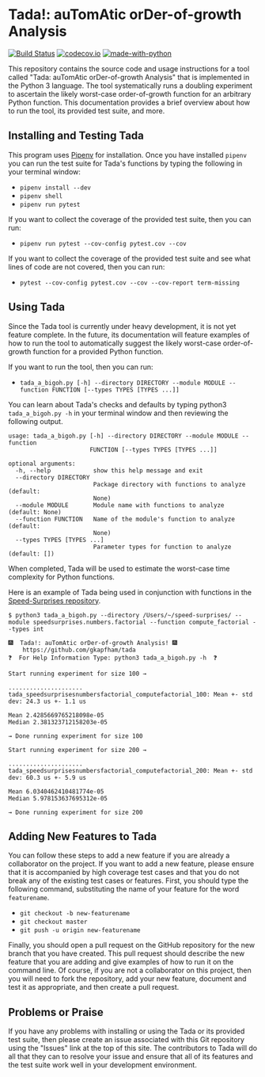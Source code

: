 # Tada!: auTomAtic orDer-of-growth Analysis

[![Build Status](https://api.travis-ci.org/gkapfham/tada.svg?branch=master)](https://travis-ci.org/gkapfham/tada) [![codecov.io](http://codecov.io/github/gkapfham/tada/coverage.svg?branch=master)](http://codecov.io/github/gkapfham/tada?branch=master) [![made-with-python](https://img.shields.io/badge/Made%20with-Python-orange.svg)](https://www.python.org/)

This repository contains the source code and usage instructions for a tool
called "Tada: auTomAtic orDer-of-growth Analysis" that is implemented in the
Python 3 language. The tool systematically runs a doubling experiment to
ascertain the likely worst-case order-of-growth function for an arbitrary Python
function. This documentation provides a brief overview about how to run the tool,
its provided test suite, and more.

## Installing and Testing Tada

This program uses [Pipenv](https://github.com/pypa/pipenv) for installation.
Once you have installed `pipenv` you can run the test suite for Tada's functions
by typing the following in your terminal window:

- `pipenv install --dev`
- `pipenv shell`
- `pipenv run pytest`

If you want to collect the coverage of the provided test suite, then you can
run:

- `pipenv run pytest --cov-config pytest.cov --cov`

If you want to collect the coverage of the provided test suite and see what
lines of code are not covered, then you can run:

- `pytest --cov-config pytest.cov --cov --cov-report term-missing`

## Using Tada

Since the Tada tool is currently under heavy development, it is not yet feature
complete. In the future, its documentation will feature examples of how to run
the tool to automatically suggest the likely worst-case order-of-growth function
for a provided Python function.

If you want to run the tool, then you can run:

- `tada_a_bigoh.py [-h] --directory DIRECTORY --module MODULE --function FUNCTION [--types TYPES [TYPES ...]]`

You can learn about Tada's checks and defaults by typing python3
`tada_a_bigoh.py -h` in your terminal window and then reviewing the following
output.

```
usage: tada_a_bigoh.py [-h] --directory DIRECTORY --module MODULE --function
                       FUNCTION [--types TYPES [TYPES ...]]

optional arguments:
  -h, --help            show this help message and exit
  --directory DIRECTORY
                        Package directory with functions to analyze (default:
                        None)
  --module MODULE       Module name with functions to analyze (default: None)
  --function FUNCTION   Name of the module's function to analyze (default:
                        None)
  --types TYPES [TYPES ...]
                        Parameter types for function to analyze (default: [])
```

When completed, Tada will be used to estimate the worst-case time complexity for
Python functions.

Here is an example of Tada being used in conjunction with functions in the
[Speed-Surprises repository](https://github.com/gkapfham/speed-surprises).

```
$ python3 tada_a_bigoh.py --directory /Users/~/speed-surprises/ --module speedsurprises.numbers.factorial --function compute_factorial --types int

🎆  Tada!: auTomAtic orDer-of-growth Analysis! 🎆
    https://github.com/gkapfham/tada
❓  For Help Information Type: python3 tada_a_bigoh.py -h  ❓

Start running experiment for size 100 →

.....................
tada_speedsurprisesnumbersfactorial_computefactorial_100: Mean +- std dev: 24.3 us +- 1.1 us

Mean 2.4285669765218098e-05
Median 2.381323712158203e-05

→ Done running experiment for size 100

Start running experiment for size 200 →

.....................
tada_speedsurprisesnumbersfactorial_computefactorial_200: Mean +- std dev: 60.3 us +- 5.9 us

Mean 6.0340462410481774e-05
Median 5.978153637695312e-05

→ Done running experiment for size 200
```

## Adding New Features to Tada

You can follow these steps to add a new feature if you are already a
collaborator on the project. If you want to add a new feature, please ensure
that it is accompanied by high coverage test cases and that you do not break any
of the existing test cases or features. First, you should type the following
command, substituting the name of your feature for the word `featurename`.

- `git checkout -b new-featurename`
- `git checkout master`
- `git push -u origin new-featurename`

Finally, you should open a pull request on the GitHub repository for the new
branch that you have created. This pull request should describe the new feature
that you are adding and give examples of how to run it on the command line. Of
course, if you are not a collaborator on this project, then you will need to
fork the repository, add your new feature, document and test it as appropriate,
and then create a pull request.

## Problems or Praise

If you have any problems with installing or using the Tada or its provided test
suite, then please create an issue associated with this Git repository using the
"Issues" link at the top of this site. The contributors to Tada will do all that
they can to resolve your issue and ensure that all of its features and the test
suite work well in your development environment.
